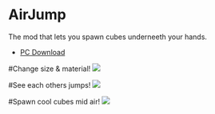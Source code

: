 # AirJump
The mod that lets you spawn cubes underneeth your hands.
* [PC Download](https://github.com/fchb1239/AirJump/releases/tag/airjump1.0.1)

#Change size & material!
![](https://user-images.githubusercontent.com/29258204/149635139-723a4ef8-af21-49c7-9d53-5b9b3e532496.gif)

#See each others jumps!
![](https://user-images.githubusercontent.com/29258204/149635070-140f201d-116d-44cb-899d-18f3ebcbb658.gif)

#Spawn cool cubes mid air!
![](https://user-images.githubusercontent.com/29258204/149635078-cc828181-afd0-4a0d-ab47-98712cabd97d.gif)

